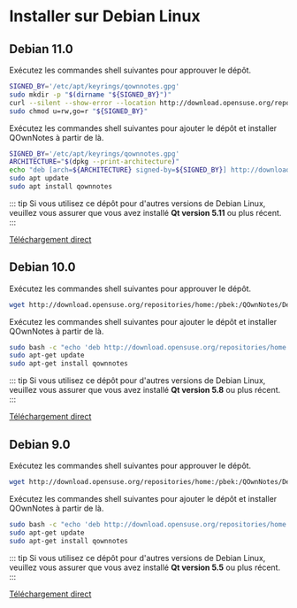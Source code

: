 # Installer sur Debian Linux

## Debian 11.0

Exécutez les commandes shell suivantes pour approuver le dépôt.

```bash
SIGNED_BY='/etc/apt/keyrings/qownnotes.gpg'
sudo mkdir -p "$(dirname "${SIGNED_BY}")"
curl --silent --show-error --location http://download.opensuse.org/repositories/home:/pbek:/QOwnNotes/Debian_11/Release.key | gpg --dearmor | sudo tee "${SIGNED_BY}" > /dev/null
sudo chmod u=rw,go=r "${SIGNED_BY}"
```

Exécutez les commandes shell suivantes pour ajouter le dépôt et installer QOwnNotes à partir de là.

```bash
SIGNED_BY='/etc/apt/keyrings/qownnotes.gpg'
ARCHITECTURE="$(dpkg --print-architecture)"
echo "deb [arch=${ARCHITECTURE} signed-by=${SIGNED_BY}] http://download.opensuse.org/repositories/home:/pbek:/QOwnNotes/Debian_11/ /" | sudo tee /etc/apt/sources.list.d/qownnotes.list > /dev/null
sudo apt update
sudo apt install qownnotes
```

::: tip
Si vous utilisez ce dépôt pour d'autres versions de Debian Linux, veuillez vous assurer que vous avez installé **Qt version 5.11** ou plus récent.
:::

[Téléchargement direct](https://download.opensuse.org/repositories/home:/pbek:/QOwnNotes/Debian_11)

## Debian 10.0

Exécutez les commandes shell suivantes pour approuver le dépôt.

```bash
wget http://download.opensuse.org/repositories/home:/pbek:/QOwnNotes/Debian_10/Release.key -O - | sudo apt-key add -
```

Exécutez les commandes shell suivantes pour ajouter le dépôt et installer QOwnNotes à partir de là.

```bash
sudo bash -c "echo 'deb http://download.opensuse.org/repositories/home:/pbek:/QOwnNotes/Debian_10/ /' >> /etc/apt/sources.list.d/qownnotes.list"
sudo apt-get update
sudo apt-get install qownnotes
```

::: tip
Si vous utilisez ce dépôt pour d'autres versions de Debian Linux, veuillez vous assurer que vous avez installé **Qt version 5.8** ou plus récent.
:::

[Téléchargement direct](https://download.opensuse.org/repositories/home:/pbek:/QOwnNotes/Debian_10)

## Debian 9.0

Exécutez les commandes shell suivantes pour approuver le dépôt.

```bash
wget http://download.opensuse.org/repositories/home:/pbek:/QOwnNotes/Debian_9.0/Release.key -O - | sudo apt-key add -
```

Exécutez les commandes shell suivantes pour ajouter le dépôt et installer QOwnNotes à partir de là.

```bash
sudo bash -c "echo 'deb http://download.opensuse.org/repositories/home:/pbek:/QOwnNotes/Debian_9.0/ /' >> /etc/apt/sources.list.d/qownnotes.list"
sudo apt-get update
sudo apt-get install qownnotes
```

::: tip
Si vous utilisez ce dépôt pour d'autres versions de Debian Linux, veuillez vous assurer que vous avez installé **Qt version 5.5** ou plus récent.
:::

[Téléchargement direct](https://download.opensuse.org/repositories/home:/pbek:/QOwnNotes/Debian_9.0)

